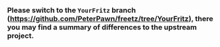 ### Please switch to the ```YourFritz``` branch (https://github.com/PeterPawn/freetz/tree/YourFritz), there you may find a summary of differences to the upstream project.
